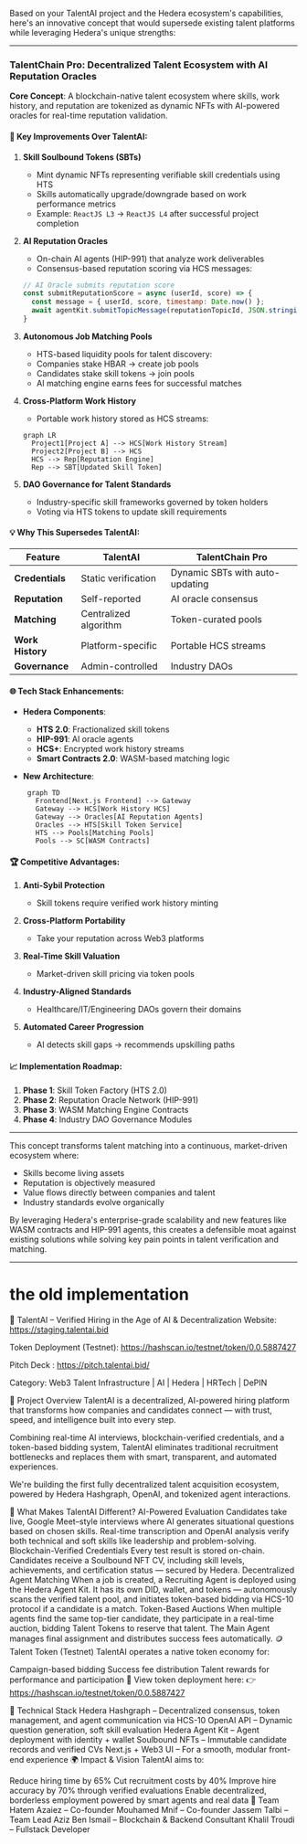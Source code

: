Based on your TalentAI project and the Hedera ecosystem's capabilities, here's an innovative concept that would supersede existing talent platforms while leveraging Hedera's unique strengths:

---

### **TalentChain Pro: Decentralized Talent Ecosystem with AI Reputation Oracles**  
**Core Concept**: A blockchain-native talent ecosystem where skills, work history, and reputation are tokenized as dynamic NFTs with AI-powered oracles for real-time reputation validation.

#### 🚀 Key Improvements Over TalentAI:
1. **Skill Soulbound Tokens (SBTs)**  
   - Mint dynamic NFTs representing verifiable skill credentials using HTS
   - Skills automatically upgrade/downgrade based on work performance metrics
   - Example: `ReactJS L3` → `ReactJS L4` after successful project completion

2. **AI Reputation Oracles**  
   - On-chain AI agents (HIP-991) that analyze work deliverables
   - Consensus-based reputation scoring via HCS messages:
   ```javascript
   // AI Oracle submits reputation score
   const submitReputationScore = async (userId, score) => {
     const message = { userId, score, timestamp: Date.now() };
     await agentKit.submitTopicMessage(reputationTopicId, JSON.stringify(message));
   }
   ```

3. **Autonomous Job Matching Pools**  
   - HTS-based liquidity pools for talent discovery:
   - Companies stake HBAR → create job pools
   - Candidates stake skill tokens → join pools
   - AI matching engine earns fees for successful matches

4. **Cross-Platform Work History**  
   - Portable work history stored as HCS streams:
   ```mermaid
   graph LR
     Project1[Project A] --> HCS[Work History Stream]
     Project2[Project B] --> HCS
     HCS --> Rep[Reputation Engine]
     Rep --> SBT[Updated Skill Token]
   ```

5. **DAO Governance for Talent Standards**  
   - Industry-specific skill frameworks governed by token holders
   - Voting via HTS tokens to update skill requirements

#### 💡 Why This Supersedes TalentAI:
| **Feature**          | TalentAI               | TalentChain Pro                 |
|----------------------|------------------------|---------------------------------|
| **Credentials**      | Static verification    | Dynamic SBTs with auto-updating |
| **Reputation**       | Self-reported          | AI oracle consensus            |
| **Matching**         | Centralized algorithm  | Token-curated pools            |
| **Work History**     | Platform-specific      | Portable HCS streams           |
| **Governance**       | Admin-controlled       | Industry DAOs                  |

#### 🌐 Tech Stack Enhancements:
- **Hedera Components**:
  - **HTS 2.0**: Fractionalized skill tokens
  - **HIP-991**: AI oracle agents
  - **HCS+**: Encrypted work history streams
  - **Smart Contracts 2.0**: WASM-based matching logic

- **New Architecture**:
  ```mermaid
   graph TD
     Frontend[Next.js Frontend] --> Gateway
     Gateway --> HCS[Work History HCS]
     Gateway --> Oracles[AI Reputation Agents]
     Oracles --> HTS[Skill Token Service]
     HTS --> Pools[Matching Pools]
     Pools --> SC[WASM Contracts]
  ```

#### 🏆 Competitive Advantages:
1. **Anti-Sybil Protection**  
   - Skill tokens require verified work history minting

2. **Cross-Platform Portability**  
   - Take your reputation across Web3 platforms

3. **Real-Time Skill Valuation**  
   - Market-driven skill pricing via token pools

4. **Industry-Aligned Standards**  
   - Healthcare/IT/Engineering DAOs govern their domains

5. **Automated Career Progression**  
   - AI detects skill gaps → recommends upskilling paths

#### 📈 Implementation Roadmap:
1. **Phase 1**: Skill Token Factory (HTS 2.0)
2. **Phase 2**: Reputation Oracle Network (HIP-991)
3. **Phase 3**: WASM Matching Engine Contracts
4. **Phase 4**: Industry DAO Governance Modules

---

This concept transforms talent matching into a continuous, market-driven ecosystem where:
- Skills become living assets
- Reputation is objectively measured
- Value flows directly between companies and talent
- Industry standards evolve organically

By leveraging Hedera's enterprise-grade scalability and new features like WASM contracts and HIP-991 agents, this creates a defensible moat against existing solutions while solving key pain points in talent verification and matching.

---
# the old implementation
🚀 TalentAI – Verified Hiring in the Age of AI & Decentralization
Website: https://staging.talentai.bid

Token Deployment (Testnet): https://hashscan.io/testnet/token/0.0.5887427

Pitch Deck : https://pitch.talentai.bid/

Category: Web3 Talent Infrastructure | AI | Hedera | HRTech | DePIN

🌟 Project Overview
TalentAI is a decentralized, AI-powered hiring platform that transforms how companies and candidates connect — with trust, speed, and intelligence built into every step.

Combining real-time AI interviews, blockchain-verified credentials, and a token-based bidding system, TalentAI eliminates traditional recruitment bottlenecks and replaces them with smart, transparent, and automated experiences.

We're building the first fully decentralized talent acquisition ecosystem, powered by Hedera Hashgraph, OpenAI, and tokenized agent interactions.

🧠 What Makes TalentAI Different?
AI-Powered Evaluation Candidates take live, Google Meet–style interviews where AI generates situational questions based on chosen skills. Real-time transcription and OpenAI analysis verify both technical and soft skills like leadership and problem-solving.
Blockchain-Verified Credentials Every test result is stored on-chain. Candidates receive a Soulbound NFT CV, including skill levels, achievements, and certification status — secured by Hedera.
Decentralized Agent Matching When a job is created, a Recruiting Agent is deployed using the Hedera Agent Kit. It has its own DID, wallet, and tokens — autonomously scans the verified talent pool, and initiates token-based bidding via HCS-10 protocol if a candidate is a match.
Token-Based Auctions When multiple agents find the same top-tier candidate, they participate in a real-time auction, bidding Talent Tokens to reserve that talent. The Main Agent manages final assignment and distributes success fees automatically.
🪙 Talent Token (Testnet)
TalentAI operates a native token economy for:

Campaign-based bidding
Success fee distribution
Talent rewards for performance and participation
🎯 View token deployment here: 👉 https://hashscan.io/testnet/token/0.0.5887427

🧩 Technical Stack
Hedera Hashgraph – Decentralized consensus, token management, and agent communication via HCS-10
OpenAI API – Dynamic question generation, soft skill evaluation
Hedera Agent Kit – Agent deployment with identity + wallet
Soulbound NFTs – Immutable candidate records and verified CVs
Next.js + Web3 UI – For a smooth, modular front-end experience
🌍 Impact & Vision
TalentAI aims to:

Reduce hiring time by 65%
Cut recruitment costs by 40%
Improve hire accuracy by 70% through verified evaluations
Enable decentralized, borderless employment powered by smart agents and real data
💼 Team
Hatem Azaiez – Co-founder
Mouhamed Mnif – Co-founder
Jassem Talbi – Team Lead
Aziz Ben Ismail – Blockchain & Backend Consultant
Khalil Troudi – Fullstack Developer